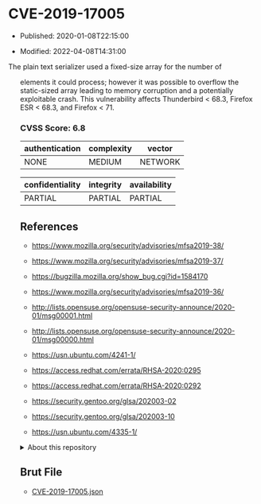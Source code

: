 # CVE-2019-17005

- Published: 2020-01-08T22:15:00

- Modified: 2022-04-08T14:31:00

The plain text serializer used a fixed-size array for the number of <ol> elements it could process; however it was possible to overflow the static-sized array leading to memory corruption and a potentially exploitable crash. This vulnerability affects Thunderbird < 68.3, Firefox ESR < 68.3, and Firefox < 71.

### CVSS Score: **6.8**

| authentication | complexity | vector |
| --- | --- | --- |
| NONE | MEDIUM | NETWORK |

| confidentiality | integrity | availability |
| --- | --- | --- |
| PARTIAL | PARTIAL | PARTIAL |

## References

* https://www.mozilla.org/security/advisories/mfsa2019-38/

* https://www.mozilla.org/security/advisories/mfsa2019-37/

* https://bugzilla.mozilla.org/show_bug.cgi?id=1584170

* https://www.mozilla.org/security/advisories/mfsa2019-36/

* http://lists.opensuse.org/opensuse-security-announce/2020-01/msg00001.html

* http://lists.opensuse.org/opensuse-security-announce/2020-01/msg00000.html

* https://usn.ubuntu.com/4241-1/

* https://access.redhat.com/errata/RHSA-2020:0295

* https://access.redhat.com/errata/RHSA-2020:0292

* https://security.gentoo.org/glsa/202003-02

* https://security.gentoo.org/glsa/202003-10

* https://usn.ubuntu.com/4335-1/

<details>
<summary>About this repository</summary> 

  This repository is part of the project [Live Hack CVE](https://github.com/Live-Hack-CVE). Main website can be found [www.live-hack.org](https://www.live-hack.org) 
  
  Made by [Sn0wAlice](https://github.com/Sn0wAlice) for the people that care about security and need to have a feed of the latest CVEs. Hope you enjoy it, don't forget to star the repo and follow me on [Twitter](https://twitter.com/Sn0wAlice) and [Github](https://github.com/Sn0wAlice). And that is my [personnal website](https://www.alice-snow.me/)

  - [Home Page](https://github.com/Live-Hack-CVE)
  - [Framework](https://github.com/Live-Hack-CVE/cve-framework)
  - [CVE database](https://github.com/Live-Hack-CVE/full_database)
  - [Changelog](https://github.com/Live-Hack-CVE/Changelog)
</details>

## Brut File

* [CVE-2019-17005.json](https://raw.githubusercontent.com/Live-Hack-CVE/full_database/main/cves/2019/CVE-2019-17005.json)


